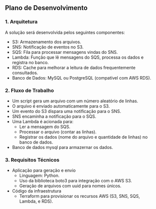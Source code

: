 ## Plano de Desenvolvimento

### 1. Arquitetura

A solução será desenvolvida pelos seguintes componentes:

- S3: Armazenamento dos arquivos.
- SNS: Notificação de eventos no S3.
- SQS: Fila para processar mensagens vindas do SNS.
- Lambda: Função que lê mensagens do SQS, processa os dados e registra no banco.
- RDS: Cache para melhorar a leitura de dados frequentemente consultados.
- Banco de Dados: MySQL ou PostgreSQL (compatível com AWS RDS).

### 2. Fluxo de Trabalho

- Um script gera um arquivo com um número aleatório de linhas.
- O arquivo é enviado automaticamente para o S3.
- Um evento do S3 dispara uma notificação para o SNS.
- SNS encaminha a notificação para o SQS.
- Uma Lambda é acionada para:
  - Ler a mensagem do SQS.
  - Processar o arquivo (contar as linhas).
  - Registrar os dados (nome do arquivo e quantidade de linhas) no banco de dados.
- Banco de dados mysql para armazernar os dados.

### 3. Requisitos Técnicos

- Aplicação para geração e envio
  - Linguagem: Python.
  - Uso da biblioteca boto3 para integração com o AWS S3.
  - Geração de arquivos com uuid para nomes únicos.
- Código da infraestrutura
  - Terraform para provisionar os recursos AWS (S3, SNS, SQS, Lambda, e RDS).
